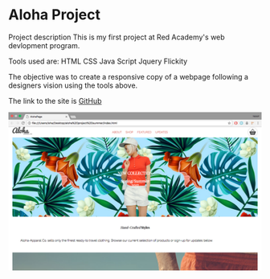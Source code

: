 # Aloha Project

Project description
This is my first project at Red Academy's web devlopment program.

Tools used are:
HTML
CSS
Java Script
Jquery
Flickity

The objective was to create a responsive copy of a webpage following a designers vision using the tools above.

The link to the site is [GitHub](https://isha21.github.io/Aloha-Project-Summer/)

![ScreenShot](assets/images/screen.png)